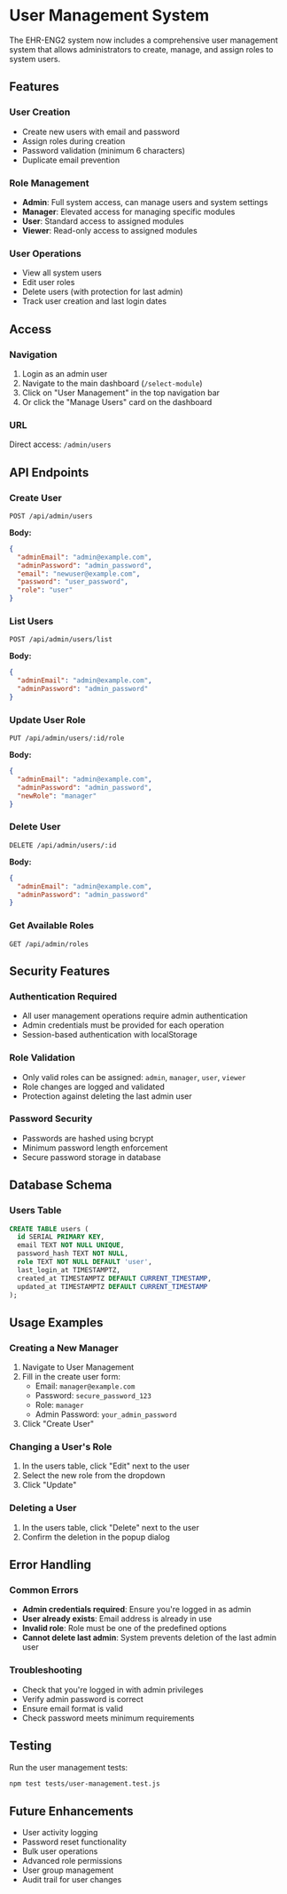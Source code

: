 # User Management System

The EHR-ENG2 system now includes a comprehensive user management system that allows administrators to create, manage, and assign roles to system users.

## Features

### User Creation
- Create new users with email and password
- Assign roles during creation
- Password validation (minimum 6 characters)
- Duplicate email prevention

### Role Management
- **Admin**: Full system access, can manage users and system settings
- **Manager**: Elevated access for managing specific modules
- **User**: Standard access to assigned modules
- **Viewer**: Read-only access to assigned modules

### User Operations
- View all system users
- Edit user roles
- Delete users (with protection for last admin)
- Track user creation and last login dates

## Access

### Navigation
1. Login as an admin user
2. Navigate to the main dashboard (`/select-module`)
3. Click on "User Management" in the top navigation bar
4. Or click the "Manage Users" card on the dashboard

### URL
Direct access: `/admin/users`

## API Endpoints

### Create User
```
POST /api/admin/users
```
**Body:**
```json
{
  "adminEmail": "admin@example.com",
  "adminPassword": "admin_password",
  "email": "newuser@example.com",
  "password": "user_password",
  "role": "user"
}
```

### List Users
```
POST /api/admin/users/list
```
**Body:**
```json
{
  "adminEmail": "admin@example.com",
  "adminPassword": "admin_password"
}
```

### Update User Role
```
PUT /api/admin/users/:id/role
```
**Body:**
```json
{
  "adminEmail": "admin@example.com",
  "adminPassword": "admin_password",
  "newRole": "manager"
}
```

### Delete User
```
DELETE /api/admin/users/:id
```
**Body:**
```json
{
  "adminEmail": "admin@example.com",
  "adminPassword": "admin_password"
}
```

### Get Available Roles
```
GET /api/admin/roles
```

## Security Features

### Authentication Required
- All user management operations require admin authentication
- Admin credentials must be provided for each operation
- Session-based authentication with localStorage

### Role Validation
- Only valid roles can be assigned: `admin`, `manager`, `user`, `viewer`
- Role changes are logged and validated
- Protection against deleting the last admin user

### Password Security
- Passwords are hashed using bcrypt
- Minimum password length enforcement
- Secure password storage in database

## Database Schema

### Users Table
```sql
CREATE TABLE users (
  id SERIAL PRIMARY KEY,
  email TEXT NOT NULL UNIQUE,
  password_hash TEXT NOT NULL,
  role TEXT NOT NULL DEFAULT 'user',
  last_login_at TIMESTAMPTZ,
  created_at TIMESTAMPTZ DEFAULT CURRENT_TIMESTAMP,
  updated_at TIMESTAMPTZ DEFAULT CURRENT_TIMESTAMP
);
```

## Usage Examples

### Creating a New Manager
1. Navigate to User Management
2. Fill in the create user form:
   - Email: `manager@example.com`
   - Password: `secure_password_123`
   - Role: `manager`
   - Admin Password: `your_admin_password`
3. Click "Create User"

### Changing a User's Role
1. In the users table, click "Edit" next to the user
2. Select the new role from the dropdown
3. Click "Update"

### Deleting a User
1. In the users table, click "Delete" next to the user
2. Confirm the deletion in the popup dialog

## Error Handling

### Common Errors
- **Admin credentials required**: Ensure you're logged in as admin
- **User already exists**: Email address is already in use
- **Invalid role**: Role must be one of the predefined options
- **Cannot delete last admin**: System prevents deletion of the last admin user

### Troubleshooting
- Check that you're logged in with admin privileges
- Verify admin password is correct
- Ensure email format is valid
- Check password meets minimum requirements

## Testing

Run the user management tests:
```bash
npm test tests/user-management.test.js
```

## Future Enhancements

- User activity logging
- Password reset functionality
- Bulk user operations
- Advanced role permissions
- User group management
- Audit trail for user changes

